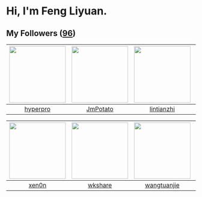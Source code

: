 # Hi, I'm Feng Liyuan.

## My Followers ([96](https://github.com/SunRunAway?tab=followers))

| <img src="https://avatars.githubusercontent.com/u/2445111?v=4" width="150" height="150" /> | <img src="https://avatars.githubusercontent.com/u/1446531?v=4" width="150" height="150" /> | <img src="https://avatars.githubusercontent.com/u/1457382?v=4" width="150" height="150" /> | <img src="https://avatars.githubusercontent.com/u/6002026?v=4" width="150" height="150" /> |
| :----------------------------------------------------------------------------------------: | :----------------------------------------------------------------------------------------: | :----------------------------------------------------------------------------------------: | :----------------------------------------------------------------------------------------: |
|                           [hyperpro](https://github.com/hyperpro)                          |                           [JmPotato](https://github.com/JmPotato)                          |                         [lintianzhi](https://github.com/lintianzhi)                        |                        [codedogfish](https://github.com/codedogfish)                       |

| <img src="https://avatars.githubusercontent.com/u/1175567?v=4" width="150" height="150" /> | <img src="https://avatars.githubusercontent.com/u/2918384?v=4" width="150" height="150" /> | <img src="https://avatars.githubusercontent.com/u/4090971?v=4" width="150" height="150" /> | <img src="https://avatars.githubusercontent.com/u/566037?v=4" width="150" height="150" /> |
| :----------------------------------------------------------------------------------------: | :----------------------------------------------------------------------------------------: | :----------------------------------------------------------------------------------------: | :---------------------------------------------------------------------------------------: |
|                              [xen0n](https://github.com/xen0n)                             |                            [wkshare](https://github.com/wkshare)                           |                        [wangtuanjie](https://github.com/wangtuanjie)                       |                         [shijiayun](https://github.com/shijiayun)                         |
